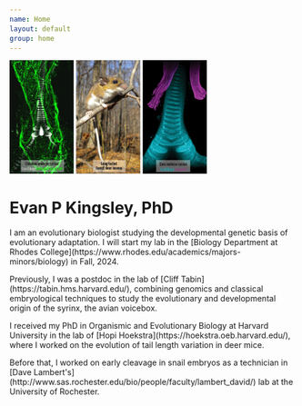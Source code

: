 ```yaml
---
name: Home
layout: default
group: home
---
```


<img src="/static/img/research_img.jpg" class="img-responsive center-block" style="max-height: 200px;"/>

<h1 class="text-center">Evan P Kingsley, PhD</h1>

<p class="lead text-justify">
I am an evolutionary biologist studying the developmental genetic basis of evolutionary adaptation. I will start my lab in the [Biology Department at Rhodes College](https://www.rhodes.edu/academics/majors-minors/biology) in Fall, 2024.
</p>
<p class="lead text-justify">
Previously, I was a postdoc in the lab of [Cliff Tabin](https://tabin.hms.harvard.edu/), combining genomics and classical embryological techniques to study the evolutionary and developmental origin of the syrinx, the avian voicebox.
</p>
<p class="lead text-justify">
I received my PhD in Organismic and Evolutionary Biology at Harvard University in the lab of [Hopi Hoekstra](https://hoekstra.oeb.harvard.edu/), where I worked on the evolution of tail length variation in deer mice.
</p>
<p class="lead text-justify">
Before that, I worked on early cleavage in snail embryos as a technician in [Dave Lambert's](http://www.sas.rochester.edu/bio/people/faculty/lambert_david/) lab at the University of Rochester.
</p>
